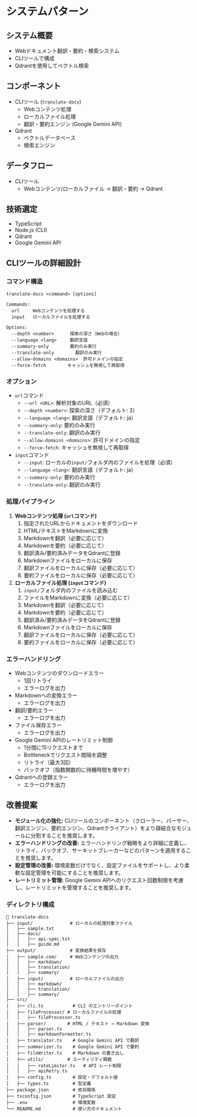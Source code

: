 # システムパターン

## システム概要
- Webドキュメント翻訳・要約・検索システム
- CLIツールで構成
- Qdrantを使用してベクトル検索

## コンポーネント
- CLIツール (`translate-docs`)
    - Webコンテンツ処理
    - ローカルファイル処理
    - 翻訳・要約エンジン (Google Gemini API)
- Qdrant
    - ベクトルデータベース
    - 検索エンジン

## データフロー
- CLIツール
    - Webコンテンツ/ローカルファイル -> 翻訳・要約 -> Qdrant

## 技術選定
- TypeScript
- Node.js (CLI)
- Qdrant
- Google Gemini API

## CLIツールの詳細設計

### コマンド構造
```
translate-docs <command> [options]

Commands:
  url     Webコンテンツを処理する
  input   ローカルファイルを処理する

Options:
  --depth <number>      探索の深さ（Webの場合）
  --language <lang>     翻訳言語
  --summary-only        要約のみ実行
  --translate-only        翻訳のみ実行
  --allow-domains <domains>  許可ドメインの指定
  --force-fetch        キャッシュを無視して再取得
```

### オプション
*   `url`コマンド
    *   `--url <URL>`: 解析対象のURL（必須）
    *   `--depth <number>`: 探索の深さ（デフォルト: 3）
    *   `--language <lang>`: 翻訳言語（デフォルト: ja）
    *   `--summary-only`: 要約のみ実行
    *   `--translate-only`: 翻訳のみ実行
    *   `--allow-domains <domains>`: 許可ドメインの指定
    *   `--force-fetch`: キャッシュを無視して再取得
*   `input`コマンド
    *   `--input`: ローカルの`input/`フォルダ内のファイルを処理（必須）
    *   `--language <lang>`: 翻訳言語（デフォルト: ja）
    *   `--summary-only`: 要約のみ実行
    *   `--translate-only`: 翻訳のみ実行

### 処理パイプライン
1.  **Webコンテンツ処理 (`url`コマンド)**
    1.  指定されたURLからドキュメントをダウンロード
    2.  HTML/テキストをMarkdownに変換
    3.  Markdownを翻訳（必要に応じて）
    4.  Markdownを要約（必要に応じて）
    5.  翻訳済み/要約済みデータをQdrantに登録
    6.  Markdownファイルをローカルに保存
    7.  翻訳ファイルをローカルに保存（必要に応じて）
    8.  要約ファイルをローカルに保存（必要に応じて）
2.  **ローカルファイル処理 (`input`コマンド)**
    1.  `input/`フォルダ内のファイルを読み込む
    2.  ファイルをMarkdownに変換（必要に応じて）
    3.  Markdownを翻訳（必要に応じて）
    4.  Markdownを要約（必要に応じて）
    5.  翻訳済み/要約済みデータをQdrantに登録
    6.  Markdownファイルをローカルに保存
    7.  翻訳ファイルをローカルに保存（必要に応じて）
    8.  要約ファイルをローカルに保存（必要に応じて）

### エラーハンドリング
*   Webコンテンツのダウンロードエラー
    *   1回リトライ
    *   エラーログを出力
*   Markdownへの変換エラー
    *   エラーログを出力
*   翻訳/要約エラー
    *   エラーログを出力
*   ファイル保存エラー
    *   エラーログを出力
*   Google Gemini APIのレートリミット制御
    *   1分間に15リクエストまで
    *   Bottleneckでリクエスト間隔を調整
    *   リトライ（最大3回）
    *   バックオフ（指数関数的に待機時間を増やす）
*   Qdrantへの登録エラー
    *   エラーログを出力

## 改善提案

*   **モジュール化の強化:** CLIツールのコンポーネント（クローラー、パーサー、翻訳エンジン、要約エンジン、Qdrantクライアント）をより疎結合なモジュールに分割することを推奨します。
*   **エラーハンドリングの改善:** エラーハンドリング戦略をより詳細に定義し、リトライ、バックオフ、サーキットブレーカーなどのパターンを適用することを推奨します。
*   **設定管理の改善:** 環境変数だけでなく、設定ファイルをサポートし、より柔軟な設定管理を可能にすることを推奨します。
*   **レートリミット管理:** Google Gemini APIへのリクエスト回数制限を考慮し、レートリミットを管理することを推奨します。

### ディレクトリ構成

```
📂 translate-docs
├── input/              # ローカルの処理対象ファイル
│   ├── sample.txt
│   ├── docs/
│   │   ├── api-spec.txt
│   │   ├── guide.md
├── output/             # 変換結果を保存
│   ├── sample.com/     # Webコンテンツの出力
│   │   ├── markdown/
│   │   ├── translation/
│   │   ├── summary/
│   ├── input/          # ローカルファイルの出力
│   │   ├── markdown/
│   │   ├── translation/
│   │   ├── summary/
├── src/
│   ├── cli.ts           # CLI のエントリーポイント
│   ├── fileProcessor/ # ローカルファイルの処理
│   │   ├── fileProcessor.ts
│   ├── parser/        # HTML / テキスト → Markdown 変換
│   │   ├── parser.ts
│   │   ├── markdownFormatter.ts
│   ├── translator.ts    # Google Gemini API で翻訳
│   ├── summarizer.ts    # Google Gemini API で要約
│   ├── fileWriter.ts    # Markdown の書き出し
│   ├── utils/         # ユーティリティ関数
│   │   ├── rateLimiter.ts   # API レート制限
│   │   ├── apiRetry.ts
│   ├── config.ts        # 設定・デフォルト値
│   ├── types.ts         # 型定義
├── package.json         # 依存関係
├── tsconfig.json        # TypeScript 設定
├── .env                 # 環境変数
└── README.md            # 使い方のドキュメント
